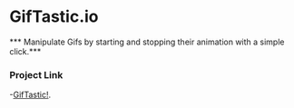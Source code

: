 # GifTastic.io

*** Manipulate Gifs by starting and stopping their animation with a simple click.***
### Project Link 
-[GifTastic!](https://dragon-stark.github.io/Giphy-Time.io/).
